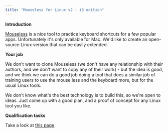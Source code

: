 ```yaml
---
title: "Mouseless for Linux v2 - i3 edition"
---
```



 **Introduction**

[Mouseless](https://www.producthunt.com/posts/mouseless) is a
nice tool to practice keyboard shortcuts for a few popular apps.
Unfortunately it's only available for Mac. We'd like to create an
open-source Linux version that can be easily extended.

 **Your job**

We don't want to clone Mouseless (we don't have any relationship with
their authors, and we don't want to copy any of their work) - but the
idea is good, and we think we can do a good job doing a tool that does a
similar job of training users to use the mouse less and the keyboard
more, but for the usual Linux tools.

We don't know what's the best technology is to build this, so we're
open to ideas. Just come up with a good plan, and a proof of concept for
any Linux tool you like.

 **Qualification tasks**

Take a look at [this page](/public/gsoc/takehome).
